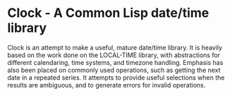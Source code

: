 Clock - A Common Lisp date/time library
=======================================

Clock is an attempt to make a useful, mature date/time library.  It is
heavily based on the work done on the LOCAL-TIME library, with
abstractions for different calendaring, time systems, and timezone
handling.  Emphasis has also been placed on commonly used operations,
such as getting the next date in a repeated series.  It attempts to
provide useful selections when the results are ambiguous, and to
generate errors for invalid operations.
